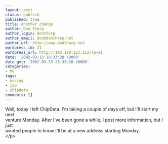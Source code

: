 ```yaml
---
layout: post
status: publish
published: true
title: Another change
author: Don Thorp
author_login: donthorp
author_email: don@donthorp.net
author_url: http://www.donthorp.net
wordpress_id: 21
wordpress_url: http://192.168.123.112/?p=21
date: '2002-03-13 18:33:28 +0000'
date_gmt: '2002-03-13 23:33:28 +0000'
categories:
- Me
tags:
- musing
- job
- chipdata
comments: []
---
```

<p>
Well, today I left ChipData. I'm taking a couple of days off, but I'll start my next<br />
venture Monday. After I've been gone a while, I post more information, but I just<br />
wanted people to know I'll be at a new address starting Monday.<br />
<&#47;p></p>
